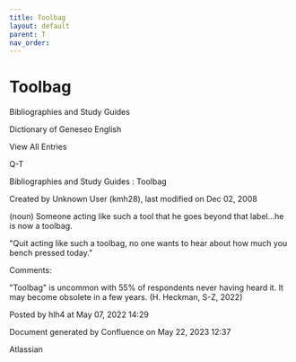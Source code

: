 ```yaml
---
title: Toolbag
layout: default
parent: T
nav_order:
---
```


# Toolbag

Bibliographies and Study Guides

Dictionary of Geneseo English

View All Entries

Q-T

Bibliographies and Study Guides : Toolbag

Created by  Unknown User (kmh28), last modified on Dec 02, 2008

(noun) Someone acting like such a tool that he goes beyond that label...he is now a toolbag.

&quot;Quit acting like such a toolbag, no one wants to hear about how much you bench pressed today.&quot; 

Comments:

&quot;Toolbag&quot; is uncommon with 55% of respondents never having heard it. It may become obsolete in a few years. (H. Heckman, S-Z, 2022)

Posted by hlh4 at May 07, 2022 14:29

Document generated by Confluence on May 22, 2023 12:37

Atlassian
